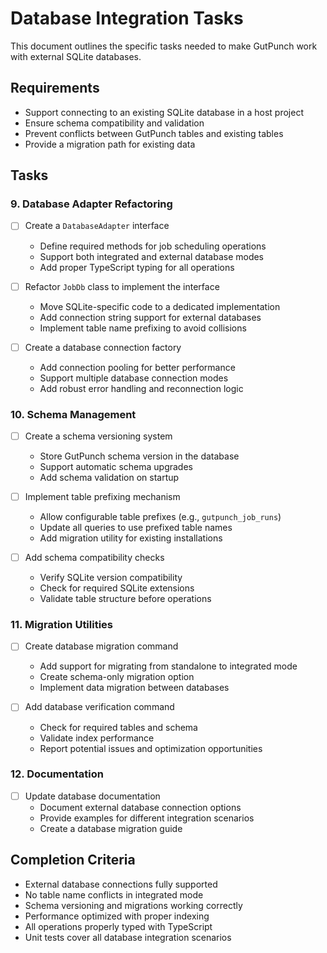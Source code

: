 # Database Integration Tasks

This document outlines the specific tasks needed to make GutPunch work with external SQLite databases.

## Requirements

- Support connecting to an existing SQLite database in a host project
- Ensure schema compatibility and validation
- Prevent conflicts between GutPunch tables and existing tables
- Provide a migration path for existing data

## Tasks

### 9. Database Adapter Refactoring

- [ ] Create a `DatabaseAdapter` interface
  - Define required methods for job scheduling operations
  - Support both integrated and external database modes
  - Add proper TypeScript typing for all operations

- [ ] Refactor `JobDb` class to implement the interface
  - Move SQLite-specific code to a dedicated implementation
  - Add connection string support for external databases
  - Implement table name prefixing to avoid collisions

- [ ] Create a database connection factory
  - Add connection pooling for better performance
  - Support multiple database connection modes
  - Add robust error handling and reconnection logic

### 10. Schema Management

- [ ] Create a schema versioning system
  - Store GutPunch schema version in the database
  - Support automatic schema upgrades
  - Add schema validation on startup

- [ ] Implement table prefixing mechanism
  - Allow configurable table prefixes (e.g., `gutpunch_job_runs`)
  - Update all queries to use prefixed table names
  - Add migration utility for existing installations

- [ ] Add schema compatibility checks
  - Verify SQLite version compatibility
  - Check for required SQLite extensions
  - Validate table structure before operations

### 11. Migration Utilities

- [ ] Create database migration command
  - Add support for migrating from standalone to integrated mode
  - Create schema-only migration option
  - Implement data migration between databases

- [ ] Add database verification command
  - Check for required tables and schema
  - Validate index performance
  - Report potential issues and optimization opportunities

### 12. Documentation

- [ ] Update database documentation
  - Document external database connection options
  - Provide examples for different integration scenarios
  - Create a database migration guide

## Completion Criteria

- External database connections fully supported
- No table name conflicts in integrated mode
- Schema versioning and migrations working correctly
- Performance optimized with proper indexing
- All operations properly typed with TypeScript
- Unit tests cover all database integration scenarios
